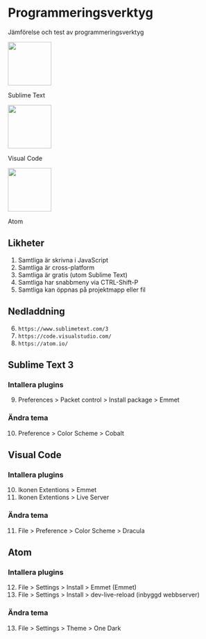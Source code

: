 # Programmeringsverktyg
Jämförelse och test av programmeringsverktyg

<img src="https://upload.wikimedia.org/wikipedia/en/4/4c/Sublime_Text_Logo.png" width="100px">

Sublime Text

<img src="https://upload.wikimedia.org/wikipedia/commons/thumb/f/f3/Visual_Studio_Code_0.10.1_icon.png/768px-Visual_Studio_Code_0.10.1_icon.png" width="100px">

Visual Code

<img src="https://cdn-business.discourse.org/uploads/github_atom/490/d8548f4ce56f1599.png" width="100px">

Atom

## Likheter
1. Samtliga är skrivna i JavaScript
2. Samtliga är cross-platform
3. Samtliga är gratis (utom Sublime Text)
4. Samtliga har snabbmeny via CTRL-Shift-P
5. Samtliga kan öppnas på projektmapp eller fil
## Nedladdning
6. ```https://www.sublimetext.com/3```
7. ```https://code.visualstudio.com/```
8. ```https://atom.io/```
## Sublime Text 3
### Intallera plugins
9. Preferences > Packet control > Install package > Emmet
### Ändra tema
10. Preference > Color Scheme > Cobalt


## Visual Code
### Intallera plugins
10. Ikonen Extentions > Emmet
9. Ikonen Extentions > Live Server
### Ändra tema
11. File > Preference > Color Scheme > Dracula


## Atom
### Intallera plugins
12. File > Settings > Install > Emmet (Emmet)
9. File > Settings > Install > dev-live-reload (inbyggd webbserver)
### Ändra tema
13. File > Settings > Theme > One Dark
